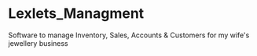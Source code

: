 # Lexlets_Managment
Software to manage Inventory, Sales, Accounts &amp; Customers for my wife's jewellery business
